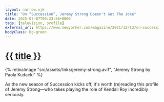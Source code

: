 ```yaml
---
layout: narrow.njk
title: "On “Succession”, Jeremy Strong Doesn't Get The Joke"
date: 2025-07-07T09:23:56+0000
tags: [television, profile]
external_url: https://www.newyorker.com/magazine/2021/12/13/on-succession-jeremy-strong-doesnt-get-the-joke?ref=daniel.pizza
bodyClass: bg-green
---
```

<h1><a href="{{ external_url }}">{{ title }}</a></h1>

{% retinaImage "src/assets/links/jeremy-strong.avif", "Jeremy Strong by Paola Kudacki" %}

As the new season of Succession kicks off, it's worth (re)reading this profile of Jeremy Strong—who takes playing the role of Kendall Roy incredibly seriously.